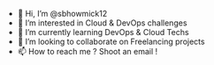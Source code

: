 - 👋 Hi, I’m @sbhowmick12
- 👀 I’m interested in Cloud & DevOps challenges
- 🌱 I’m currently learning DevOps & Cloud Techs
- 💞️ I’m looking to collaborate on Freelancing projects
- 📫 How to reach me ? Shoot an email !

<!---
sbhowmick12/sbhowmick12 is a ✨ special ✨ repository because its `README.md` (this file) appears on your GitHub profile.
You can click the Preview link to take a look at your changes.
--->
